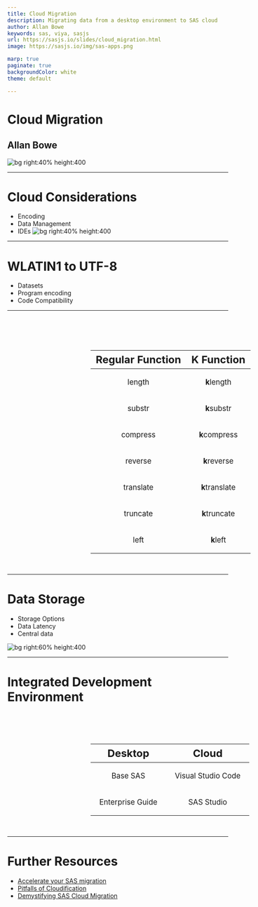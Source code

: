 ```yaml
---
title: Cloud Migration
description: Migrating data from a desktop environment to SAS cloud
author: Allan Bowe
keywords: sas, viya, sasjs
url: https://sasjs.io/slides/cloud_migration.html
image: https://sasjs.io/img/sas-apps.png

marp: true
paginate: true
backgroundColor: white
theme: default

---
```

<style >
section {
  padding: 50px;
}
header{
  position: absolute;
  right: 50px;
  font-size: 60px;
  text-align: right;
  font-weight: bold;
  color: navy
}
header img{
  position: absolute;
  padding-top: 10px;
  left: 0px;
  height: 70px;
}
</style>

<!-- header: ![](https://sasjs.io/img/sas-apps.png)-->


# Cloud Migration<!--fit-->
## Allan Bowe


![bg right:40% height:400](https://mysasteam.co.uk/wp-content/uploads/2021/04/SAS-Cloud-Migration-1.jpg)


---
<!-- header: ![](https://sasjs.io/img/sas-apps.png) -->

# Cloud Considerations

- Encoding
- Data Management
- IDEs
![bg right:40% height:400](https://mysasteam.co.uk/wp-content/uploads/2021/05/Pitfalls-of-Cloudification_mysasteam_1200.jpg)

---
<!-- header: ![](https://sasjs.io/img/sas-apps.png) Encoding -->

# WLATIN1 to UTF-8

- Datasets
- Program encoding
- Code Compatibility

<!-- TRANSCRIPT
wlatin1 default in sas9
code files - avoid invisibles
functions - x commands k equivalents
-->
---
<!-- header: ![](https://sasjs.io/img/sas-apps.png) Encoding -->
<style scoped>
table {
  padding: 10px;
  margin-left: 250px;
  margin-top: 60px;
  font-size: 110%;
}
th{
  font-size: 120%;
}
td {
  padding:10px;
  text-align: center;
}
</style>

|Regular Function | K Function|
|---|---|
| length | <b>k</b>length |
| substr | <b>k</b>substr |
| compress | <b>k</b>compress |
| reverse | <b>k</b>reverse |
| translate | <b>k</b>translate |
| truncate | <b>k</b>truncate |
| left | <b>k</b>left |

---
<!-- header: ![](https://sasjs.io/img/sas-apps.png)  -->


# Data Storage

- Storage Options
- Data Latency
- Central data

<!-- TRANSCRIPT
Storage - parquet / BLOB storage
SSD / different speeds
RBAC - role based access controls
-->

![bg right:60% height:400](https://media.itpro.co.uk/image/upload/v1570816432/itpro/2018/12/storage_shutterstock_97546352.jpg)

---
<!-- header: ![](https://sasjs.io/img/sas-apps.png)  IDE -->

<style scoped>
table {
  padding: 30px;
  margin-left: 160px;
  font-size: 120%;
}
th{
  font-size: 140%;
}
td {
  padding:20px;
  text-align: center;
}
</style>
# Integrated Development Environment

|Desktop | Cloud|
|---|---|
| Base SAS | Visual Studio Code |
| Enterprise Guide | SAS Studio |

<!-- TRANSCRIPT
2 sentences to differentiate VS Code vs SAS STudio
switch to a live example!
demonstrate things like - differences in filepaths

finish with benefits of browser based / cloud solutions
whilst there is effort in migration, you end up with a better situation

* maintainability
* deployments
* governance
* future proofing
* language of choice

-->

---
<!-- header: ![](https://sasjs.io/img/sas-apps.png) Wrapup -->
# Further Resources

 - [Accelerate your SAS migration](https://mysasteam.co.uk/accelerating-your-sas-migration/)
 - [Pitfalls of Cloudification](https://mysasteam.co.uk/pitfalls-of-cloudification-and-what-they-dont-tell-you-about-sas-cloud-migration/)
 - [Demystifying SAS Cloud Migration](https://mysasteam.co.uk/demystifying-sas-cloud-migration/)



